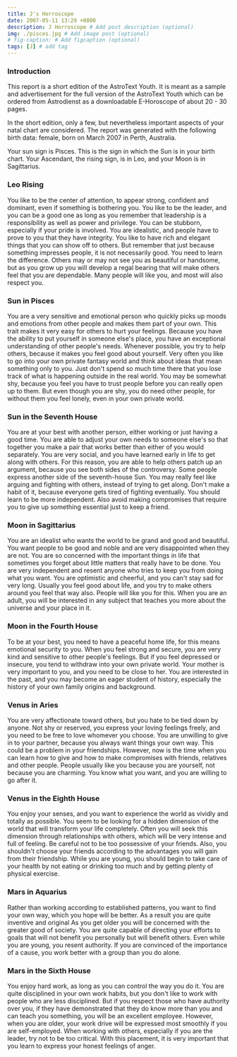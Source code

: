 ```yaml
---
title: J's Horroscope 
date: 2007-05-11 13:29 +0800
description: J Horroscope # Add post description (optional)
img: ./pisces.jpg # Add image post (optional)
# fig-caption: # Add figcaption (optional)
tags: [J] # add tag
---
```


### Introduction
This report is a short edition of the AstroText Youth. It is meant as a sample and advertisement for the full version of the AstroText Youth which can be ordered from Astrodienst as a downloadable E-Horoscope of about 20 - 30 pages.

In the short edition, only a few, but nevertheless important aspects of your natal chart are considered.
The report was generated with the following birth data: female, born on March 2007 in Perth, Australia.

Your sun sign is Pisces. This is the sign in which the Sun is in your birth chart. Your Ascendant, the rising sign, is in Leo, and your Moon is in Sagittarius.

### Leo Rising
You like to be the center of attention, to appear strong, confident and dominant, even if something is bothering you.
You like to be the leader, and you can be a good one as long as you remember that leadership is a responsibility as well as power and privilege.
You can be stubborn, especially if your pride is involved. You are idealistic, and people have to prove to you that they have integrity.
You like to have rich and elegant things that you can show off to others. But remember that just because something impresses people, it is not necessarily good. You need to learn the difference.
Others may or may not see you as beautiful or handsome, but as you grow up you will develop a regal bearing that will make others feel that you are dependable. Many people will like you, and most will also respect you.

### Sun in Pisces
You are a very sensitive and emotional person who quickly picks up moods and emotions from other people and makes them part of your own. This trait makes it very easy for others to hurt your feelings. Because you have the ability to put yourself in someone else's place, you have an exceptional understanding of other people's needs. Whenever possible, you try to help others, because it makes you feel good about yourself.
Very often you like to go into your own private fantasy world and think about ideas that mean something only to you. Just don't spend so much time there that you lose track of what is happening outside in the real world.
You may be somewhat shy, because you feel you have to trust people before you can really open up to them. But even though you are shy, you do need other people, for without them you feel lonely, even in your own private world.

### Sun in the Seventh House
You are at your best with another person, either working or just having a good time. You are able to adjust your own needs to someone else's so that together you make a pair that works better than either of you would separately.
You are very social, and you have learned early in life to get along with others. For this reason, you are able to help others patch up an argument, because you see both sides of the controversy.
Some people express another side of the seventh-house Sun. You may really feel like arguing and fighting with others, instead of trying to get along. Don't make a habit of it, because everyone gets tired of fighting eventually.
You should learn to be more independent. Also avoid making compromises that require you to give up something essential just to keep a friend.

### Moon in Sagittarius
You are an idealist who wants the world to be grand and good and beautiful. You want people to be good and noble and are very disappointed when they are not.
You are so concerned with the important things in life that sometimes you forget about little matters that really have to be done. You are very independent and resent anyone who tries to keep you from doing what you want.
You are optimistic and cheerful, and you can't stay sad for very long. Usually you feel good about life, and you try to make others around you feel that way also. People will like you for this.
When you are an adult, you will be interested in any subject that teaches you more about the universe and your place in it.

### Moon in the Fourth House
To be at your best, you need to have a peaceful home life, for this means emotional security to you. When you feel strong and secure, you are very kind and sensitive to other people's feelings. But if you feel depressed or insecure, you tend to withdraw into your own private world.
Your mother is very important to you, and you need to be close to her.
You are interested in the past, and you may become an eager student of history, especially the history of your own family origins and background.

### Venus in Aries
You are very affectionate toward others, but you hate to be tied down by anyone. Not shy or reserved, you express your loving feelings freely, and you need to be free to love whomever you choose. You are unwilling to give in to your partner, because you always want things your own way. This could be a problem in your friendships. However, now is the time when you can learn how to give and how to make compromises with friends, relatives and other people.
People usually like you because you are yourself, not because you are charming. You know what you want, and you are willing to go after it.

### Venus in the Eighth House
You enjoy your senses, and you want to experience the world as vividly and totally as possible. You seem to be looking for a hidden dimension of the world that will transform your life completely. Often you will seek this dimension through relationships with others, which will be very intense and full of feeling.
Be careful not to be too possessive of your friends. Also, you shouldn't choose your friends according to the advantages you will gain from their friendship.
While you are young, you should begin to take care of your health by not eating or drinking too much and by getting plenty of physical exercise.

### Mars in Aquarius
Rather than working according to established patterns, you want to find your own way, which you hope will be better. As a result you are quite inventive and original
As you get older you will be concerned with the greater good of society. You are quite capable of directing your efforts to goals that will not benefit you personally but will benefit others. Even while you are young, you resent authority.
If you are convinced of the importance of a cause, you work better with a group than you do alone.

### Mars in the Sixth House
You enjoy hard work, as long as you can control the way you do it. You are quite disciplined in your own work habits, but you don't like to work with people who are less disciplined. But if you respect those who have authority over you, if they have demonstrated that they do know more than you and can teach you something, you will be an excellent employee. However, when you are older, your work drive will be expressed most smoothly if you are self-employed.
When working with others, especially if you are the leader, try not to be too critical. With this placement, it is very important that you learn to express your honest feelings of anger.
